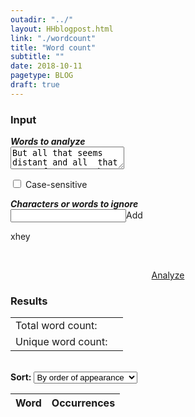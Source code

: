 ```yaml
---
outadir: "../"
layout: HHblogpost.html
link: "./wordcount"
title: "Word count"
subtitle: ""
date: 2018-10-11
pagetype: BLOG
draft: true
---
```

<div>
<div id='inputdiv'>
	<h3>Input</h3>
	<p><em><strong>Words to analyze</strong></em><br>
	<textarea id='input'>But all that seems distant and all  that seems far, From those wonderful nights at the palace of the Czar, hey hey hey I was shootin' with Rasputin, ate farina with Czarina, Blintzes with the princes of the Czar. Hey hey hey We were sharing tea and herring, dipped banana in Smetana, Borscht  and vorscht around the samovar, hey hey</textarea>
	</p>
	<p><input type='checkbox' id='casesense'> <label for='casesense'>Case-sensitive</label></p>
	<p><em><strong>Characters or words to ignore</strong></em><br>
	<input id='ignore-input'></input><span id='addchar'>Add</span><br>
	<div id='ignores'>
		<div><span class='xout'>x</span><span class='ignorchar'>hey</span></div>
	</div></p><br>
	<p style='text-align:center;'><a href='./#resultsdiv' class='vizbutton' id='analyze'>Analyze</a></p>
</div>
<div id='resultsdiv'>
	<h3>Results</h3>
	<div class='summarytable'>
		<table><tbody>
		<tr><td>Total word count:</td><td id='total'></td></tr>
		<tr><td>Unique word count:</td><td id='unique'></td></tr>
		</tbody></table>
	</div><br>
	<div id='sortby-outer'><span><strong>Sort:</strong> </span>
	<select id='sortby'>
	<option value='appear'>By order of appearance</option>
	<option value='alpha'>Alphabetically</option>
	<option value='backalpha'>Reverse alphabetically</option>
	<option value='freq-asc'>Frequency (ascending)</option>
	<option value='freq-desc'>Frequency (descending)</option>
	</select>
	</div>
	<div class='wordtable-outer'>
		<table>
		<thead><th>Word</th><th>Occurrences</th></thead>
		<tbody></tbody>
		</table>
	</div>
</div>	
</div>

<!--
http://www.writewords.org.uk/word_count.asp
https://wordcounter.net/
https://wordcounttools.com/
-->
